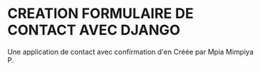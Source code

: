 # CREATION FORMULAIRE DE CONTACT AVEC DJANGO

Une application de contact avec confirmation d'en
Créée par Mpia Mimpiya P.
